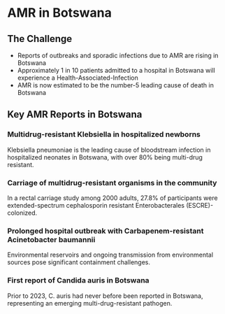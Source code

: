 # AMR in Botswana

## The Challenge

- Reports of outbreaks and sporadic infections due to AMR are rising in Botswana
- Approximately 1 in 10 patients admitted to a hospital in Botswana will experience a Health-Associated-Infection
- AMR is now estimated to be the number-5 leading cause of death in Botswana

## Key AMR Reports in Botswana

### Multidrug-resistant Klebsiella in hospitalized newborns
Klebsiella pneumoniae is the leading cause of bloodstream infection in hospitalized neonates in Botswana, with over 80% being multi-drug resistant.

### Carriage of multidrug-resistant organisms in the community
In a rectal carriage study among 2000 adults, 27.8% of participants were extended-spectrum cephalosporin resistant Enterobacterales (ESCRE)-colonized.

### Prolonged hospital outbreak with Carbapenem-resistant Acinetobacter baumannii
Environmental reservoirs and ongoing transmission from environmental sources pose significant containment challenges.

### First report of Candida auris in Botswana
Prior to 2023, C. auris had never before been reported in Botswana, representing an emerging multi-drug-resistant pathogen.
